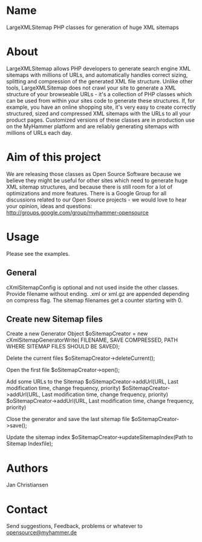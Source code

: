 # Name
LargeXMLSitemap
PHP classes for generation of huge XML sitemaps

# About
LargeXMLSitemap allows PHP developers to generate search engine XML sitemaps
with millions of URLs, and automatically handles correct sizing, splitting and
compression of the generated XML file structure. Unlike other tools,
LargeXMLSitemap does not crawl your site to generate a XML structure of your
browseable URLs - it's a collection of PHP classes which can be used from
within your sites code to generate these structures. If, for example, you have
an online shopping site, it's very easy to create correctly structured, sized
and compressed XML sitemaps with the URLs to all your product pages.
Customized versions of these classes are in production use on the MyHammer
platform and are reliably generating sitemaps with millions of URLs each day.

# Aim of this project
We are releasing those classes as Open Source Software because we believe
they might be useful for other sites which need to generate huge XML sitemap
structures, and because there is still room for a lot of optimizations and more
features. There is a Google Group for all discussions related to our
Open Source projects - we would love to hear your opinion, ideas and questions:
http://groups.google.com/group/myhammer-opensource

# Usage
Please see the examples.

## General
cXmlSitemapConfig is optional and not used inside the other classes.
Provide filename without ending. .xml or xml.gz are appended depending on compress flag.
The sitemap filenames get a counter starting with 0.

## Create new Sitemap files
Create a new Generator Object
$oSitemapCreator = new cXmlSitemapGeneratorWrite(
	FILENAME,
	SAVE COMPRESSED,
	PATH WHERE SITEMAP FILES SHOULD BE SAVED);

Delete the current files
$oSitemapCreator->deleteCurrent();

Open the first file
$oSitemapCreator->open();

Add some URLs to the Sitemap
$oSitemapCreator->addUrl(URL, Last modification time, change frequency, priority)
$oSitemapCreator->addUrl(URL, Last modification time, change frequency, priority)
$oSitemapCreator->addUrl(URL, Last modification time, change frequency, priority)

Close the generator and save the last sitemap file
$oSitemapCreator->save();

Update the sitemap index
$oSitemapCreator->updateSitemapIndex(Path to Sitemap Indexfile);

# Authors
Jan Christiansen

# Contact
Send suggestions, Feedback, problems or whatever to opensource@myhammer.de
